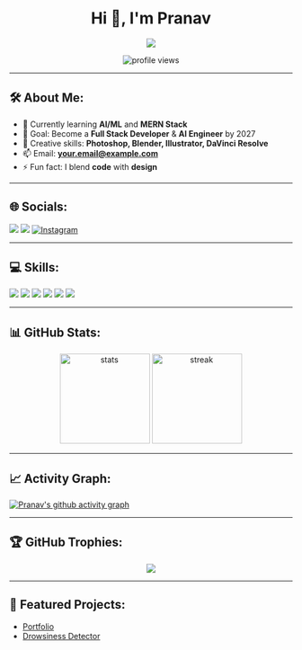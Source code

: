 <h1 align="center">Hi 👋, I'm Pranav</h1>
<p align="center">
  <a href="https://git.io/typing-svg">
    <img src="https://readme-typing-svg.herokuapp.com?size=24&color=36BCF7&center=true&vCenter=true&width=500&lines=Self+LearnerAI/ML+Enthusiast;Web+Developer;Creative+Designer;Open+Source+Contributor" />
  </a>
</p>

<p align="center">
  <img src="https://komarev.com/ghpvc/?username=pranav-1906&label=Profile%20views&color=0e75b6&style=flat" alt="profile views" />
</p>

---

## 🛠 About Me:
- 🌱 Currently learning **AI/ML** and **MERN Stack**
- 🎯 Goal: Become a **Full Stack Developer** & **AI Engineer** by 2027
- 🎨 Creative skills: **Photoshop, Blender, Illustrator, DaVinci Resolve**
- 📫 Email: **your.email@example.com**
- ⚡ Fun fact: I blend **code** with **design**

---

## 🌐 Socials:
<p>
  <a href="https://linkedin.com/in/pranav1906" target="_blank"><img src="https://img.shields.io/badge/LinkedIn-%230A66C2.svg?&style=for-the-badge&logo=linkedin&logoColor=white"/></a>
  <a href="mailto:pranavsreekumar19@gmail.com"><img src="https://img.shields.io/badge/Email-D14836?style=for-the-badge&logo=gmail&logoColor=white"/></a>
  <a href="https://instagram.com/__pranav.19" target="_blank"><img src="https://img.shields.io/badge/Instagram-E4405F?style=for-the-badge&logo=instagram&logoColor=white" alt="Instagram"/></a>
</p>

---

## 💻 Skills:
<p>
  <img src="https://img.shields.io/badge/C-00599C?style=for-the-badge&logo=c&logoColor=white"/>
  <img src="https://img.shields.io/badge/Python-3776AB?style=for-the-badge&logo=python&logoColor=white"/>
  <img src="https://img.shields.io/badge/HTML5-E34F26?style=for-the-badge&logo=html5&logoColor=white"/>
  <img src="https://img.shields.io/badge/CSS3-1572B6?style=for-the-badge&logo=css3&logoColor=white"/>
  <img src="https://img.shields.io/badge/UI_UX_Design"/>
  <img src="https://img.shields.io/badge/Creative_Design"/>
</p>

---

## 📊 GitHub Stats:
<p align="center">
  <img src="https://github-readme-stats.vercel.app/api?username=pranav-1906&show_icons=true&theme=tokyonight" alt="stats" height="160"/>
  <img src="https://github-readme-streak-stats.herokuapp.com/?user=pranav-1906&theme=tokyonight" alt="streak" height="160"/>
</p>

---

## 📈 Activity Graph:
[![Pranav's github activity graph](https://github-readme-activity-graph.vercel.app/graph?username=pranav-1906&theme=react-dark)](https://github.com/ashutosh00710/github-readme-activity-graph)

---

## 🏆 GitHub Trophies:
<p align="center">
  <img src="https://github-profile-trophy.vercel.app/?username=pranav-1906&theme=radical&no-frame=true&margin-w=15&margin-h=15"/>
</p>

---

## 📌 Featured Projects:
- [Portfolio](https://pranav19portfolio.netlify.app/)
- [Drowsiness Detector](https://github.com/pranav-1906/drowsiness_detector)
